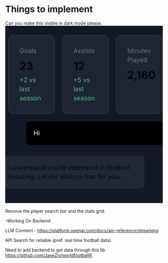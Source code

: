 # Things to implement

Can you make this visible in dark mode please.
![Description](Images/changetext.png)

Remove the player search bar and the stats grid.

-Working On Backend

LLM Connect - https://platform.openai.com/docs/api-reference/streaming

API Search for reliable (pref. real time football data)

Need to add backend to get data through this lib https://github.com/JaseZiv/worldfootballR.

